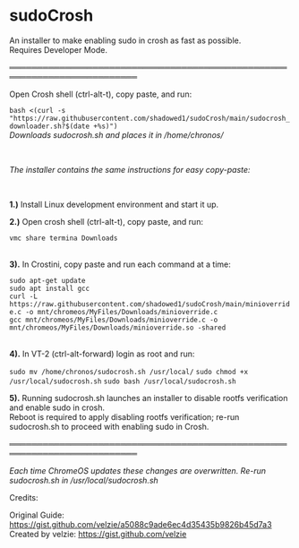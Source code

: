 # sudoCrosh
An installer to make enabling sudo in crosh as fast as possible.<br>
Requires Developer Mode.

═════════════════════════════════════════════════════════════════════════


Open Crosh shell (ctrl-alt-t), copy paste, and run: 


`bash <(curl -s "https://raw.githubusercontent.com/shadowed1/sudoCrosh/main/sudocrosh_downloader.sh?$(date +%s)")` <br>
*Downloads sudocrosh.sh and places it in /home/chronos/*

<br>

*The installer contains the same instructions for easy copy-paste:*

<br>
                                                                                                                                                    
**1.)** Install Linux development environment and start it up. <br>

**2.)** Open crosh shell (ctrl-alt-t), copy paste, and run: <br>
                                                                 
`vmc share termina Downloads` <br><br>                                                                                                                                     
                                                                                                                  
**3).** In Crostini, copy paste and run each command at a time: <br>
 
 `sudo apt-get update`<br>
 `sudo apt install gcc`<br>
 `curl -L https://raw.githubusercontent.com/shadowed1/sudoCrosh/main/minioverride.c -o mnt/chromeos/MyFiles/Downloads/minioverride.c`<br>
 `gcc mnt/chromeos/MyFiles/Downloads/minioverride.c -o mnt/chromeos/MyFiles/Downloads/minioverride.so -shared`<br> <br>

**4).** In VT-2 (ctrl-alt-forward) login as root and run:  <br>

`sudo mv /home/chronos/sudocrosh.sh /usr/local/`
`sudo chmod +x /usr/local/sudocrosh.sh`
`sudo bash /usr/local/sudocrosh.sh`

**5).** Running sudocrosh.sh launches an installer to disable rootfs verification and enable sudo in crosh. <br>
    Reboot is required to apply disabling rootfs verification; re-run sudocrosh.sh to proceed with enabling sudo in Crosh. 

═════════════════════════════════════════════════════════════════════════

*Each time ChromeOS updates these changes are overwritten. Re-run sudocrosh.sh in /usr/local/sudocrosh.sh*

Credits:

Original Guide: https://gist.github.com/velzie/a5088c9ade6ec4d35435b9826b45d7a3 <br>
Created by velzie: https://gist.github.com/velzie <br>


